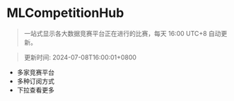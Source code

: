 # MLCompetitionHub

> 一站式显示各大数据竞赛平台正在进行的比赛，每天 16:00 UTC+8 自动更新。
  
> 更新时间: 2024-07-08T16:00:01+0800 

* 多家竞赛平台
* 多种订阅方式
* 下拉查看更多